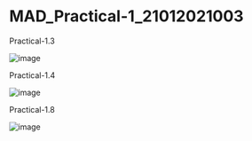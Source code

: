 # MAD_Practical-1_21012021003
Practical-1.3

![image](https://github.com/Amitgoswami12/MAD_Practical-1_21012021003/assets/98880561/9440b563-57c4-4775-9246-1e43e8bce7c8)

Practical-1.4

![image](https://github.com/Amitgoswami12/MAD_Practical-1_21012021003/assets/98880561/e3365d87-63e6-4a38-96d0-91980b0d6d69)


Practical-1.8

![image](https://github.com/Amitgoswami12/MAD_Practical-1_21012021003/assets/98880561/8555cdad-4609-4f15-9d99-7090cc2569b7)

